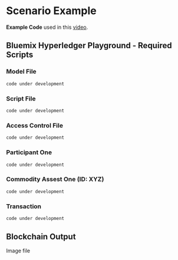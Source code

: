 # Scenario Example

**Example Code** used in this [video]().

## Bluemix Hyperledger Playground - Required Scripts

### Model File
``` code under development ```

### Script File
``` code under development ```
### Access Control File
``` code under development ```

### Participant One
``` code under development ```

### Commodity Assest One (ID: XYZ)
``` code under development ```

### Transaction
``` code under development ```

## Blockchain Output

Image file
